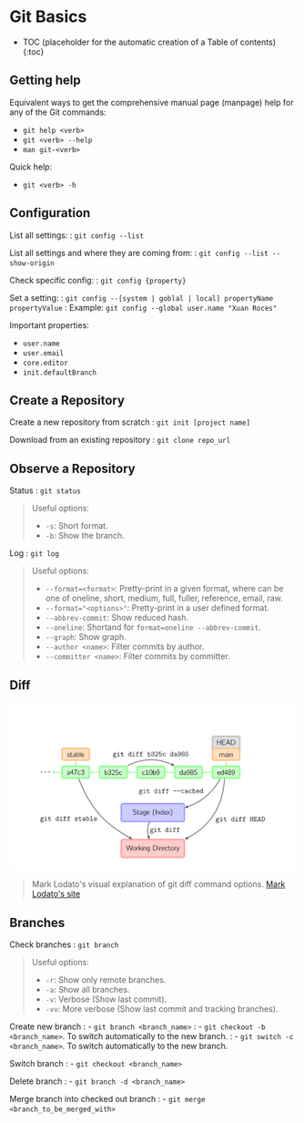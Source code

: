 # Git Basics

* TOC (placeholder for the automatic creation of a Table of contents)
{:toc}

## Getting help

Equivalent ways to get the comprehensive manual page (manpage) help for any of the Git commands:

- `git help <verb>`
- `git <verb> --help`
- `man git-<verb>`

Quick help:

- `git <verb> -h`


## Configuration

List all settings:
: `git config --list`

List all settings and where they are coming from:
: `git config --list --show-origin`

Check specific config:
: `git config {property}`

Set a setting:
: `git config --[system | goblal | local] propertyName propertyValue`
: Example: `git config --global user.name "Xuan Roces"`

Important properties:

- `user.name`
- `user.email`
- `core.editor`
- `init.defaultBranch`

## Create a Repository

Create a new repository from scratch
: `git init [project name]`

Download from an existing repository
: `git clone repo_url`

## Observe a Repository

Status
: `git status`

> Useful options:
> - `-s`: Short format.
> - `-b`: Show the branch.

Log
: `git log`

> Useful options:
> - `--format=<format>`: Pretty-print in a given format, where <format> can be one of oneline, short, medium, full, fuller, reference, email, raw.
> - `--format="<options>"`: Pretty-print in a user defined format.
> - `--abbrev-commit`: Show reduced hash.
> - `--oneline`: Shortand for `format=oneline --abbrev-commit`.
> - `--graph`: Show graph.
> - `--author <name>`: Filter commits by author.
> - `--committer <name>`: Filter commits by committer.

## Diff

![A graph showing the differences between options in git diff command](images/gitdiff.svg "Mark Lodato's visual explanation of git diff command options")
> Mark Lodato's visual explanation of git diff command options. [Mark Lodato's site](https://marklodato.github.io/visual-git-guide/index-en.html)

## Branches

Check branches
: `git branch`

> Useful options:
> - `-r`: Show only remote branches.
> - `-a`: Show all branches.
> - `-v`: Verbose (Show last commit).
> - `-vv`: More verbose (Show last commit and tracking branches).

Create new branch
: - `git branch <branch_name>`
: - `git checkout -b <branch_name>`. To switch automatically to the new branch.
: - `git switch -c <branch_name>`. To switch automatically to the new branch.

Switch branch
: - `git checkout <branch_name>`

Delete branch
: - `git branch -d <branch_name>`

Merge branch into checked out branch
: - `git merge <branch_to_be_merged_with>`


